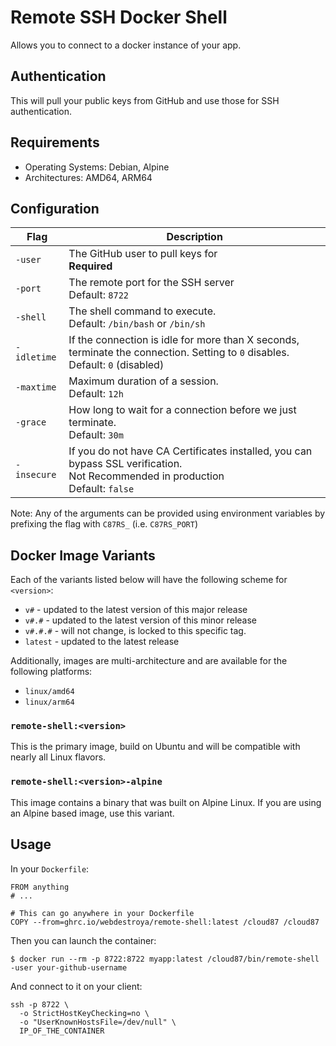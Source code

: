 # Remote SSH Docker Shell

Allows you to connect to a docker instance of your app.

## Authentication
This will pull your public keys from GitHub and use those for SSH authentication.

## Requirements
* Operating Systems: Debian, Alpine
* Architectures: AMD64, ARM64

## Configuration
| Flag  | Description | 
| ------------- | ------------- |
| `-user`  | The GitHub user to pull keys for<br>**Required** | 
| `-port`  | The remote port for the SSH server<br>Default: `8722` |
| `-shell`  | The shell command to execute.<br>Default: `/bin/bash` or `/bin/sh` |
| `-idletime`  | If the connection is idle for more than X seconds, terminate the connection. Setting to `0` disables.<br>Default: `0` (disabled) |
| `-maxtime`  | Maximum duration of a session.<br>Default: `12h` |
| `-grace`  | How long to wait for a connection before we just terminate.<br>Default: `30m` |
| `-insecure` | If you do not have CA Certificates installed, you can bypass SSL verification.<br>Not Recommended in production<br>Default: `false`

Note: Any of the arguments can be provided using environment variables by prefixing the flag with `C87RS_` (i.e. `C87RS_PORT`)

## Docker Image Variants

Each of the variants listed below will have the following scheme for `<version>`:
* `v#` - updated to the latest version of this major release
* `v#.#` - updated to the latest version of this minor release
* `v#.#.#` - will not change, is locked to this specific tag.
* `latest` - updated to the latest release

Additionally, images are multi-architecture and are available for the following platforms:
* `linux/amd64`
* `linux/arm64`


### `remote-shell:<version>`
This is the primary image, build on Ubuntu and will be compatible with nearly all Linux flavors.

### `remote-shell:<version>-alpine`
This image contains a binary that was built on Alpine Linux. If you are using an Alpine based image, use this variant.


## Usage

In your `Dockerfile`:

```docker
FROM anything
# ... 

# This can go anywhere in your Dockerfile
COPY --from=ghrc.io/webdestroya/remote-shell:latest /cloud87 /cloud87
```

Then you can launch the container:

```
$ docker run --rm -p 8722:8722 myapp:latest /cloud87/bin/remote-shell -user your-github-username
```

And connect to it on your client:

```
ssh -p 8722 \
  -o StrictHostKeyChecking=no \
  -o "UserKnownHostsFile=/dev/null" \
  IP_OF_THE_CONTAINER
```